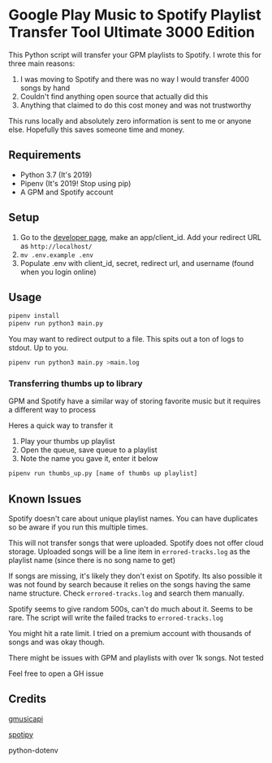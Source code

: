 # Google Play Music to Spotify Playlist Transfer Tool Ultimate 3000 Edition

This Python script will transfer your GPM playlists to Spotify. I wrote this for three main reasons:

1) I was moving to Spotify and there was no way I would transfer 4000 songs by hand
2) Couldn't find anything open source that actually did this
3) Anything that claimed to do this cost money and was not trustworthy

This runs locally and absolutely zero information is sent to me or anyone else. Hopefully this saves someone time and money.

## Requirements

* Python 3.7 (It's 2019)
* Pipenv (It's 2019! Stop using pip)
* A GPM and Spotify account

## Setup
1) Go to the [developer page](https://developer.spotify.com/dashboard/), make an app/client_id. Add your redirect URL as `http://localhost/`
2) `mv .env.example .env`
3) Populate .env with client_id, secret, redirect url, and username (found when you login online)


## Usage
```bash
pipenv install
pipenv run python3 main.py
```

You may want to redirect output to a file. This spits out a ton of logs to stdout. Up to you.
```bash
pipenv run python3 main.py >main.log
```

### Transferring thumbs up to library
GPM and Spotify have a similar way of storing favorite music but it requires a different way to process

Heres a quick way to transfer it

1) Play your thumbs up playlist
2) Open the queue, save queue to a playlist
3) Note the name you gave it, enter it below

```bash
pipenv run thumbs_up.py [name of thumbs up playlist]
```

## Known Issues
Spotify doesn't care about unique playlist names. You can have duplicates so be aware if you run this multiple times.

This will not transfer songs that were uploaded. Spotify does not offer cloud storage. Uploaded songs will be a line item in `errored-tracks.log` as the playlist name (since there is no song name to get)

If songs are missing, it's likely they don't exist on Spotify. Its also possible it was not found by search because it relies on the songs having the same name structure. Check `errored-tracks.log` and search them manually.

Spotify seems to give random 500s, can't do much about it. Seems to be rare. The script will write the failed tracks to `errored-tracks.log`

You might hit a rate limit. I tried on a premium account with thousands of songs and was okay though.

There might be issues with GPM and playlists with over 1k songs. Not tested



Feel free to open a GH issue

## Credits
[gmusicapi](https://github.com/simon-weber/gmusicapi)

[spotipy](https://github.com/plamere/spotipy)

python-dotenv

